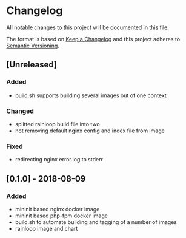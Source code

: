# Changelog
All notable changes to this project will be documented in this file.

The format is based on [Keep a Changelog](http://keepachangelog.com/en/1.0.0/)
and this project adheres to [Semantic Versioning](http://semver.org/spec/v2.0.0.html).


## [Unreleased]
### Added
- build.sh supports building several images out of one context
### Changed
- splitted rainloop build file into two
- not removing default nginx config and index file from image
### Fixed
- redirecting nginx error.log to stderr

## [0.1.0] - 2018-08-09
### Added
- mininit based nginx docker image
- mininit based php-fpm docker image
- build.sh to automate building and tagging of a number of images
- rainloop image and chart
